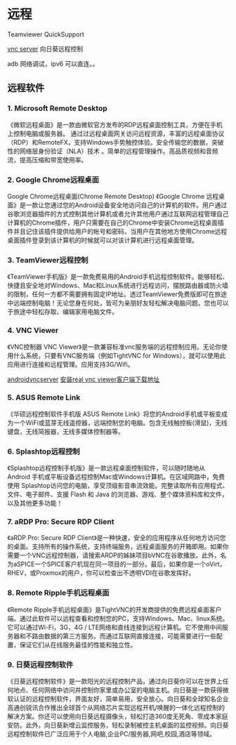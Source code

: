 # 远程 

Teamviewer QuickSupport

[vnc server](https://play.google.com/store/apps/details?id=org.onaips.vnc)
向日葵远程控制

adb 网络调试，ipv6 可以直连。。
## 远程软件
 ### 1. Microsoft Remote Desktop 
《微软远程桌面》是一款由微软官方发布的RDP远程桌面控制工具，方便在手机上控制电脑或服务器。 通过过远程桌面网关访问远程资源，丰富的远程桌面协议（RDP）和RemoteFX，支持Windows手势触控体验。安全传输您的数据，突破性的网络层身份验证（NLA）技术 。简单的远程管理操作。高品质视频和音频流，提高压缩和带宽使用率。
### 2. Google Chrome远程桌面
 Google Chrome远程桌面(Chrome Remote Desktop)
《Google Chrome 远程桌面》是一款让您通过您的Android设备安全地访问自己的计算机的软件。用户通过谷歌浏览器插件的方式控制其他计算机或者允许其他用户通过互联网远程管理自己计算机的Chrome插件，用户只需要在自己的Chrome中安装Chrome远程桌面插件并且记住该插件提供给用户的帐号和密码，当用户在其他地方使用Chrome远程桌面插件登录到该计算机的时候就可以对该计算机进行远程桌面管理。
### 3. TeamViewer远程控制
《TeamViewer手机版》是一款免费易用的Android手机远程控制软件。能够轻松、快捷且安全地对Windows、Mac和Linux系统进行远程访问，摆脱路由器或防火墙的限制，任何一方都不需要拥有固定IP地址。透过TeamViewer免费版即可在旅途中远端控制电脑！无论您身在何处，皆可为亲朋好友轻松解决电脑问题。您也可以于旅途中轻松存取、编辑家用电脑文件。

### 4. VNC Viewer
《VNC控制器 VNC Viewer》是一款兼容标准vnc服务端的远程控制应用。无论你使用什么系统，只要有VNC服务端（例如TightVNC for Windows），就可以使用此应用进行连接和远程管理。应用支持3G/Wifi。


[androidvncserver](http://code.google.com/p/android-vnc-server/)
[安装real vnc viewer客户端下载地址](http://www.realvnc.com/products/free/4.1/index.html)


### 5. ASUS Remote Link

《华硕远程控制软件手机版 ASUS Remote Link》将您的Android手机或平板变成为一个WiFi或蓝芽无线遥控器，远端控制您的电脑。包含无线触控板(滑鼠)，无线键盘，无线简报器，无线多媒体控制器等。

### 6. Splashtop远程控制

《Splashtop远程控制手机版》是一款远程桌面控制软件，可以随时随地从 Android 手机或平板设备远程控制Mac或Windows计算机。在区域网路中，免费使用 Splashtop访问您的电脑，享受顶级影音串流效能。完整读取所有应用程式、文件、电子邮件、支援 Flash 和 Java 的浏览器、游戏、整个媒体资料库和文件，以及其他更多功能！

### 7. aRDP Pro: Secure RDP Client
《aRDP Pro: Secure RDP Client》是一种快速，安全的应用程序从任何地方访问您的桌面。支持所有的操作系统，支持终端服务，远程桌面服务的开箱即用。如果你需要一个VNC远程控制器，请搜索ARDP的姊妹项目bVNC在谷歌播放。此外，名为aSPICE一个SPICE客户机现在同一项目的一部分。最后，如果你是一个oVirt，RHEV，或Proxmox的用户，你可以检查出不透明VDI在谷歌发挥好。

### 8. Remote Ripple手机远程桌面
《Remote Ripple手机远程桌面》是TightVNC的开发商提供的免费远程桌面客户端。通过此软件可以远程查看和控制您的PC，支持Windows、Mac、linux系统。它可以通过Wi-Fi，3G，4G / LTE网络和直线连接到远程计算机。它不使用中间服务器和不路由数据的第三方服务。而通过互联网直接连接，可能需要进行一些配置，保证它们从在线服务最佳的性能和独立性。

### 9. 日葵远程控制软件
    
《日葵远程控制软件》是一款阳光的远程控制产品，通过向日葵你可以在世界上任何地点、任何网络中访问并控制你家里或办公室的电脑主机。向日葵是一款获得微软认证的远程控制软件，界面友好，简单易用，安全放心。向日葵和全球知名企业高通创锐讯合作推出全球首个从网络芯片实现远程开机/唤醒的一体化远程控制的解决方案。你还可以使用向日葵远程摄像头，轻松打造360度无死角、零成本家庭安防。此外，向日葵新增云监控服务，轻松录制被控主机桌面的监控视频。向日葵远程控制软件已广泛应用于个人电脑,企业PC/服务器,网吧,校园,酒店等领域。 
